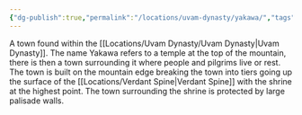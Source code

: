 ```yaml
---
{"dg-publish":true,"permalink":"/locations/uvam-dynasty/yakawa/","tags":["Discovered"],"updated":"2025-06-10T19:11:11.318+01:00"}
---
```


A town found within the [[Locations/Uvam Dynasty/Uvam Dynasty\|Uvam Dynasty]]. The name Yakawa refers to a temple at the top of the mountain, there is then a town surrounding it where people and pilgrims live or rest. The town is built on the mountain edge breaking the town into tiers going up the surface of the [[Locations/Verdant Spine\|Verdant Spine]] with the shrine at the highest point. The town surrounding the shrine is protected by large palisade walls.